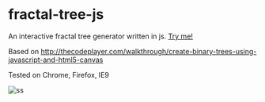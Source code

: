 fractal-tree-js
===============

An interactive fractal tree generator written in js. [Try me!](https://dl.dropbox.com/u/5087897/tree.html)

Based on http://thecodeplayer.com/walkthrough/create-binary-trees-using-javascript-and-html5-canvas

Tested on Chrome, Firefox, IE9

![ss](http://imgur.com/4sQk3.png)